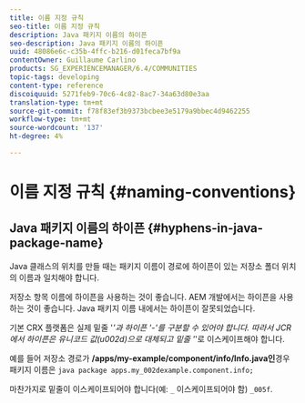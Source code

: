 ```yaml
---
title: 이름 지정 규칙
seo-title: 이름 지정 규칙
description: Java 패키지 이름의 하이픈
seo-description: Java 패키지 이름의 하이픈
uuid: 48086e6c-c35b-4ffc-b216-d01feca7bf9a
contentOwner: Guillaume Carlino
products: SG_EXPERIENCEMANAGER/6.4/COMMUNITIES
topic-tags: developing
content-type: reference
discoiquuid: 5271feb9-70c6-4c82-8ac7-34a63d80e3aa
translation-type: tm+mt
source-git-commit: f78f83ef3b9373bcbee3e5179a9bbec4d9462255
workflow-type: tm+mt
source-wordcount: '137'
ht-degree: 4%

---
```



# 이름 지정 규칙 {#naming-conventions}

## Java 패키지 이름의 하이픈 {#hyphens-in-java-package-name}

Java 클래스의 위치를 만들 때는 패키지 이름이 경로에 하이픈이 있는 저장소 폴더 위치의 이름과 일치해야 합니다.

저장소 항목 이름에 하이픈을 사용하는 것이 좋습니다. AEM 개발에서는 하이픈을 사용하는 것이 좋습니다. Java 패키지 이름 내에서는 하이픈이 잘못되었습니다.

기본 CRX 플랫폼은 실제 밑줄 &#39;_&#39;과 하이픈 &#39;-&#39;를 구분할 수 있어야 합니다. 따라서 JCR에서 하이픈은 유니코드 값(u002d)으로 대체되고 밑줄 &#39;_&#39;로 이스케이프해야 합니다.

예를 들어 저장소 경로가 **/apps/my-example/component/info/Info.java인**&#x200B;경우 패키지 이름은 `java package apps.my_002dexample.component.info;`

마찬가지로 밑줄이 이스케이프되어야 합니다(예: `_` 이스케이프되어야 함) `_005f`.
